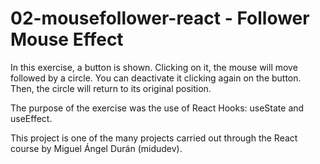 # 02-mousefollower-react - Follower Mouse Effect

In this exercise, a button is shown. Clicking on it, the mouse will move followed by a circle. You can deactivate it clicking again on the button. 
Then, the circle will return to its original position.

The purpose of the exercise was the use of React Hooks: useState and useEffect.

This project is one of the many projects carried out through the React course by Miguel Ángel Durán (midudev).
